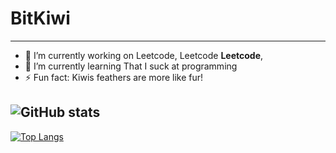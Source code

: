 # BitKiwi
---
- 🔭 I’m currently working on Leetcode, Leetcode **Leetcode**, 
- 🌱 I’m currently learning That I suck at programming
- ⚡ Fun fact: Kiwis feathers are more like fur!

![GitHub stats](https://github-readme-stats.vercel.app/api?username=bitskiwi&show_icons=true)
---
[![Top Langs](https://github-readme-stats.vercel.app/api/top-langs/?username=bitskiwi&layout=donut)](https://github.com/anuraghazra/github-readme-stats)
